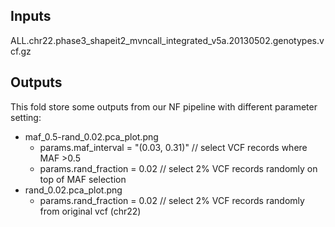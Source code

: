 ## Inputs
ALL.chr22.phase3_shapeit2_mvncall_integrated_v5a.20130502.genotypes.vcf.gz
## Outputs
This fold store some outputs from our NF pipeline with different parameter setting:
- maf_0.5-rand_0.02.pca_plot.png
  - params.maf_interval = "(0.03, 0.31)" // select VCF records where MAF >0.5
  - params.rand_fraction = 0.02          // select 2% VCF records randomly on top of MAF selection
- rand_0.02.pca_plot.png
  - params.rand_fraction = 0.02          // select 2% VCF records randomly from original vcf (chr22)

